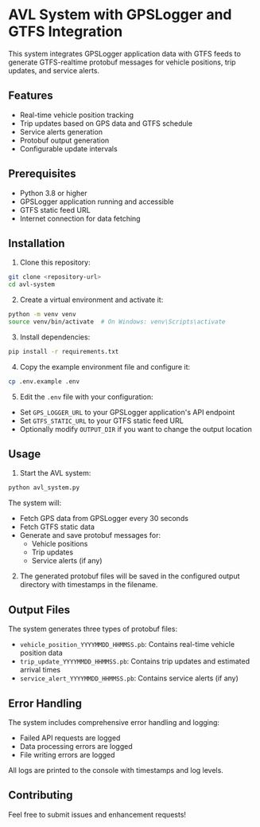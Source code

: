 # AVL System with GPSLogger and GTFS Integration

This system integrates GPSLogger application data with GTFS feeds to generate GTFS-realtime protobuf messages for vehicle positions, trip updates, and service alerts.

## Features

- Real-time vehicle position tracking
- Trip updates based on GPS data and GTFS schedule
- Service alerts generation
- Protobuf output generation
- Configurable update intervals

## Prerequisites

- Python 3.8 or higher
- GPSLogger application running and accessible
- GTFS static feed URL
- Internet connection for data fetching

## Installation

1. Clone this repository:
```bash
git clone <repository-url>
cd avl-system
```

2. Create a virtual environment and activate it:
```bash
python -m venv venv
source venv/bin/activate  # On Windows: venv\Scripts\activate
```

3. Install dependencies:
```bash
pip install -r requirements.txt
```

4. Copy the example environment file and configure it:
```bash
cp .env.example .env
```

5. Edit the `.env` file with your configuration:
- Set `GPS_LOGGER_URL` to your GPSLogger application's API endpoint
- Set `GTFS_STATIC_URL` to your GTFS static feed URL
- Optionally modify `OUTPUT_DIR` if you want to change the output location

## Usage

1. Start the AVL system:
```bash
python avl_system.py
```

The system will:
- Fetch GPS data from GPSLogger every 30 seconds
- Fetch GTFS static data
- Generate and save protobuf messages for:
  - Vehicle positions
  - Trip updates
  - Service alerts (if any)

2. The generated protobuf files will be saved in the configured output directory with timestamps in the filename.

## Output Files

The system generates three types of protobuf files:
- `vehicle_position_YYYYMMDD_HHMMSS.pb`: Contains real-time vehicle position data
- `trip_update_YYYYMMDD_HHMMSS.pb`: Contains trip updates and estimated arrival times
- `service_alert_YYYYMMDD_HHMMSS.pb`: Contains service alerts (if any)

## Error Handling

The system includes comprehensive error handling and logging:
- Failed API requests are logged
- Data processing errors are logged
- File writing errors are logged

All logs are printed to the console with timestamps and log levels.

## Contributing

Feel free to submit issues and enhancement requests! 